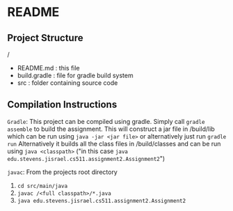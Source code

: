 # README
## Project Structure
/
- README.md    : this file
- build.gradle : file for gradle build system
- src          : folder containing source code

## Compilation Instructions
`Gradle`: This project can be compiled using gradle. Simply call `gradle assemble`
to build the assignment. This will construct a jar file in /build/lib which can
be run using `java -jar <jar file>` or alternatively just run `gradle run`
Alternatively it builds all the class files in /build/classes and can be run
using `java <classpath>` ("in this case `java edu.stevens.jisrael.cs511.assignment2.Assignment2`")  
  
`javac`: From the projects root directory  
1. `cd src/main/java`
2. `javac /<full classpath>/*.java`
3. `java edu.stevens.jisrael.cs511.assignment2.Assignment2`
